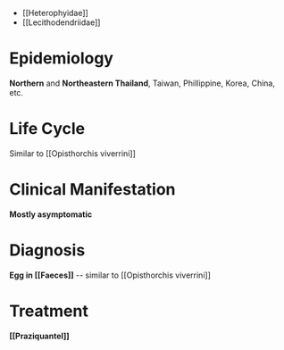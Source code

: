 - [[Heterophyidae]]
- [[Lecithodendriidae]]

# Epidemiology
**Northern** and **Northeastern Thailand**, Taiwan, Phillippine, Korea, China, etc.

# Life Cycle
Similar to [[Opisthorchis viverrini]]

# Clinical Manifestation
**Mostly asymptomatic**

# Diagnosis
**Egg in [[Faeces]]** -- similar to [[Opisthorchis viverrini]]

# Treatment
**[[Praziquantel]]**